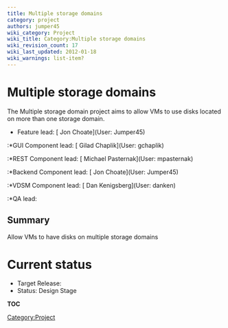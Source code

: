 ```yaml
---
title: Multiple storage domains
category: project
authors: jumper45
wiki_category: Project
wiki_title: Category:Multiple storage domains
wiki_revision_count: 17
wiki_last_updated: 2012-01-18
wiki_warnings: list-item?
---
```


# Multiple storage domains

The Multiple storage domain project aims to allow VMs to use disks located on more than one storage domain.

*   Feature lead: [ Jon Choate](User: Jumper45)

:\*GUI Component lead: [ Gilad Chaplik](User: gchaplik)

:\*REST Component lead: [ Michael Pasternak](User: mpasternak)

:\*Backend Component lead: [ Jon Choate](User: Jumper45)

:\*VDSM Component lead: [ Dan Kenigsberg](User: danken)

:\*QA lead:

## Summary

Allow VMs to have disks on multiple storage domains

# Current status

*   Target Release:
*   Status: Design Stage

__TOC__

<Category:Project>
